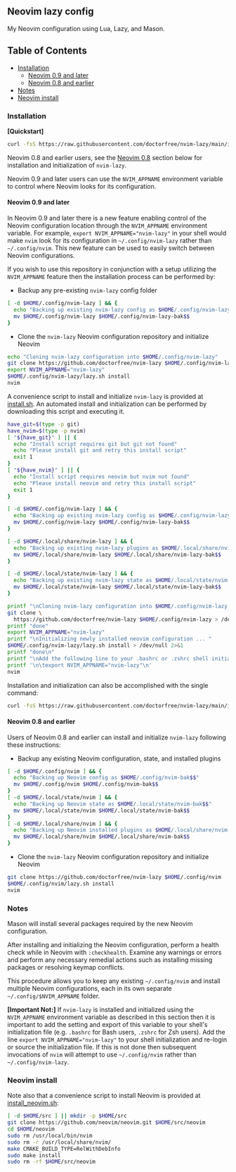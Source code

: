 ## Neovim lazy config

My Neovim configuration using Lua, Lazy, and Mason.

## Table of Contents

- [Installation](#installation)
    - [Neovim 0.9 and later](#neovim-0.9-and-later)
    - [Neovim 0.8 and earlier](#neovim-0.8-and-earlier)
- [Notes](#notes)
- [Neovim install](#neovim-install)

### Installation

**[Quickstart]**

```bash
curl -fsS https://raw.githubusercontent.com/doctorfree/nvim-lazy/main/install.sh | bash
```

Neovim 0.8 and earlier users, see the [Neovim 0.8](#neovim-0.8-and-earlier)
section below for installation and initialization of `nvim-lazy`.

Neovim 0.9 and later users can use the `NVIM_APPNAME` environment variable
to control where Neovim looks for its configuration.

#### Neovim 0.9 and later

In Neovim 0.9 and later there is a new feature enabling control of the
Neovim configuration location through the `NVIM_APPNAME` environment
variable. For example, `export NVIM_APPNAME="nvim-lazy"` in your shell
would make `nvim` look for its configuration in `~/.config/nvim-lazy`
rather than `~/.config/nvim`. This new feature can be used to easily
switch between Neovim configurations.

If you wish to use this repository in conjunction with a setup utilizing the
`NVIM_APPNAME` feature then the installation process can be performed by:

- Backup any pre-existing `nvim-lazy` config folder

```bash
[ -d $HOME/.config/nvim-lazy ] && {
  echo "Backing up existing nvim-lazy config as $HOME/.config/nvim-lazy-bak$$"
  mv $HOME/.config/nvim-lazy $HOME/.config/nvim-lazy-bak$$
}
```

- Clone the `nvim-lazy` Neovim configuration repository and initialize Neovim

```bash
echo "Cloning nvim-lazy configuration into $HOME/.config/nvim-lazy"
git clone https://github.com/doctorfree/nvim-lazy $HOME/.config/nvim-lazy
export NVIM_APPNAME="nvim-lazy"
$HOME/.config/nvim-lazy/lazy.sh install
nvim
```

A convenience script to install and initialize `nvim-lazy` is provided at
[install.sh](install.sh). An automated install and initialization can be
performed by downloading this script and executing it.

```bash
have_git=$(type -p git)
have_nvim=$(type -p nvim)
[ "${have_git}" ] || {
  echo "Install script requires git but git not found"
  echo "Please install git and retry this install script"
  exit 1
}
[ "${have_nvim}" ] || {
  echo "Install script requires neovim but nvim not found"
  echo "Please install neovim and retry this install script"
  exit 1
}

[ -d $HOME/.config/nvim-lazy ] && {
  echo "Backing up existing nvim-lazy config as $HOME/.config/nvim-lazy-bak$$"
  mv $HOME/.config/nvim-lazy $HOME/.config/nvim-lazy-bak$$
}

[ -d $HOME/.local/share/nvim-lazy ] && {
  echo "Backing up existing nvim-lazy plugins as $HOME/.local/share/nvim-lazy-bak$$"
  mv $HOME/.local/share/nvim-lazy $HOME/.local/share/nvim-lazy-bak$$
}

[ -d $HOME/.local/state/nvim-lazy ] && {
  echo "Backing up existing nvim-lazy state as $HOME/.local/state/nvim-lazy-bak$$"
  mv $HOME/.local/state/nvim-lazy $HOME/.local/state/nvim-lazy-bak$$
}

printf "\nCloning nvim-lazy configuration into $HOME/.config/nvim-lazy ... "
git clone \
  https://github.com/doctorfree/nvim-lazy $HOME/.config/nvim-lazy > /dev/null 2>&1
printf "done"
export NVIM_APPNAME="nvim-lazy"
printf "\nInitializing newly installed neovim configuration ... "
$HOME/.config/nvim-lazy/lazy.sh install > /dev/null 2>&1
printf "done\n"
printf "\nAdd the following line to your .bashrc or .zshrc shell initialization:"
printf '\n\texport NVIM_APPNAME="nvim-lazy"\n'
nvim
```

Installation and initialization can also be accomplished with the single command:

```bash
curl -fsS https://raw.githubusercontent.com/doctorfree/nvim-lazy/main/install.sh | bash
```

#### Neovim 0.8 and earlier

Users of Neovim 0.8 and earlier can install and initialize `nvim-lazy`
following these instructions:

- Backup any existing Neovim configuration, state, and installed plugins

```bash
[ -d $HOME/.config/nvim ] && {
  echo "Backing up Neovim config as $HOME/.config/nvim-bak$$"
  mv $HOME/.config/nvim $HOME/.config/nvim-bak$$
}
[ -d $HOME/.local/state/nvim ] && {
  echo "Backing up Neovim state as $HOME/.local/state/nvim-bak$$"
  mv $HOME/.local/state/nvim $HOME/.local/state/nvim-bak$$
}
[ -d $HOME/.local/share/nvim ] && {
  echo "Backing up Neovim installed plugins as $HOME/.local/share/nvim-bak$$"
  mv $HOME/.local/share/nvim $HOME/.local/share/nvim-bak$$
}
```

- Clone the `nvim-lazy` Neovim configuration repository and initialize Neovim

```bash
git clone https://github.com/doctorfree/nvim-lazy $HOME/.config/nvim
$HOME/.config/nvim/lazy.sh install
nvim
```

### Notes

Mason will install several packages required by the new Neovim configuration.

After installing and initializing the Neovim configuration, perform a health
check while in Neovim with `:checkhealth`. Examine any warnings or errors and
perform any necessary remedial actions such as installing missing packages
or resolving keymap conflicts.

This procedure allows you to keep any existing `~/.config/nvim` and install
multiple Neovim configurations, each in its own separate
`~/.config/$NVIM_APPNAME` folder.

**[Important Not:]** If `nvim-lazy` is installed and initialized using the
`NVIM_APPNAME` environment variable as described in this section then it is
important to add the setting and export of this variable to your shell's
initialization file (e.g. `.bashrc` for Bash users, `.zshrc` for Zsh users).
Add the line `export NVIM_APPNAME="nvim-lazy"` to your shell initialization
and re-login or source the initialization file. If this is not done then
subsequent invocations of `nvim` will attempt to use `~/.config/nvim` rather
than `~/.config/nvim-lazy`.

### Neovim install

Note also that a convenience script to install Neovim is provided at
[install_neovim.sh](install_neovim.sh):

```bash
[ -d $HOME/src ] || mkdir -p $HOME/src
git clone https://github.com/neovim/neovim.git $HOME/src/neovim
cd $HOME/neovim
sudo rm /usr/local/bin/nvim
sudo rm -r /usr/local/share/nvim/
make CMAKE_BUILD_TYPE=RelWithDebInfo
sudo make install
sudo rm -rf $HOME/src/neovim
```
